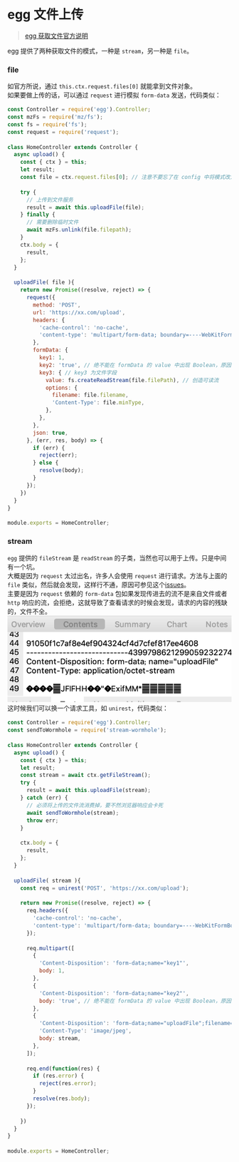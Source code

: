 # egg 文件上传

> [ egg 获取文件官方说明](https://eggjs.org/zh-cn/basics/controller.html#%E8%8E%B7%E5%8F%96%E4%B8%8A%E4%BC%A0%E7%9A%84%E6%96%87%E4%BB%B6)

egg 提供了两种获取文件的模式，一种是 `stream`，另一种是 `file`。  

### file
如官方所说，通过 `this.ctx.request.files[0]` 就能拿到文件对象。  
如果要做上传的话，可以通过 `request` 进行模拟 `form-data` 发送，代码类似：  

```javascript
const Controller = require('egg').Controller;
const mzFs = require('mz/fs');
const fs = require('fs');
const request = require('request');

class HomeController extends Controller {
  async upload() {
    const { ctx } = this;
    let result;
    const file = ctx.request.files[0]; // 注意不要忘了在 config 中将模式改为 file 模式

    try {
      // 上传到文件服务
      result = await this.uploadFile(file);
    } finally {
      // 需要删除临时文件
      await mzFs.unlink(file.filepath);
    }
    ctx.body = {
      result,
    };
  }

  uploadFile( file ){
    return new Promise((resolve, reject) => {
      request({
        method: 'POST',
        url: 'https://xx.com/upload',
        headers: {
          'cache-control': 'no-cache',
          'content-type': 'multipart/form-data; boundary=----WebKitFormBoundary7MA4fsdYWxkTrZu0gW',
        },
        formData: {
          key1: 1,
          key2: 'true', // 绝不能在 formData 的 value 中出现 Boolean，原因参见 base/formData 对象隐藏坑.md
          key3: { // key3 为文件字段
            value: fs.createReadStream(file.filePath), // 创造可读流
            options: {
              filename: file.filename,
              'Content-Type': file.minType,
            },
          },
        },
        json: true,
      }, (err, res, body) => {
        if (err) {
          reject(err);
        } else {
          resolve(body);
        }
      });
    })
  }
}

module.exports = HomeController;

```

### stream
`egg` 提供的 `fileStream` 是 `readStream` 的子类，当然也可以用于上传。只是中间有一个坑。  
大概是因为 `request` 太过出名，许多人会使用 `request` 进行请求。方法与上面的 `file` 类似，然后就会发现，这样行不通，原因可参见这个[issues](https://github.com/eggjs/egg/issues/3201)。  
主要是因为 `request` 依赖的 `form-data` 包如果发现传进去的流不是来自文件或者 `http` 响应的流，会拒绝，这就导致了查看请求的时候会发现，请求的内容的残缺的，文件不全。  
![fileStream-error](../imgs/fileStream-error.png)  
这时候我们可以换一个请求工具，如 `unirest`，代码类似：  
```javascript
const Controller = require('egg').Controller;
const sendToWormhole = require('stream-wormhole');

class HomeController extends Controller {
  async upload() {
    const { ctx } = this;
    let result;
    const stream = await ctx.getFileStream();
    try {
      result = await this.uploadFile(stream);
    } catch (err) {
      // 必须将上传的文件流消费掉，要不然浏览器响应会卡死
      await sendToWormhole(stream);
      throw err;
    }

    ctx.body = {
      result,
    };
  }

  uploadFile( stream ){
    const req = unirest('POST', 'https://xx.com/upload');

    return new Promise((resolve, reject) => {
      req.headers({
        'cache-control': 'no-cache',
        'content-type': 'multipart/form-data; boundary=----WebKitFormBoundary7MA4fsdYWxkTrZu0gW',
      });

      req.multipart([
        {
          'Content-Disposition': 'form-data;name="key1"',
          body: 1,
        },
        {
          'Content-Disposition': 'form-data;name="key2"',
          body: 'true', // 绝不能在 formData 的 value 中出现 Boolean，原因参见 base/formData 对象隐藏坑.md
        },
        {
          'Content-Disposition': 'form-data;name="uploadFile";filename="tmp.jpg"',
          'Content-Type': 'image/jpeg',
          body: stream,
        },
      ]);

      req.end(function(res) {
        if (res.error) {
          reject(res.error);
        }
        resolve(res.body);
      });

    })
  }
}

module.exports = HomeController;
```